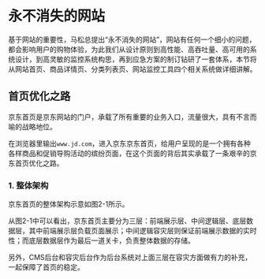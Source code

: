 # 永不消失的网站

基于网站的重要性，马松总提出“永不消失的网站”，网站有任何一个细小的问题，都会影响用户的购物体验，为此我们从设计原则到高性能、高吞吐量、高可用的系统设计，到高灵敏的监控系统构思，再到应急方案的制订钻研了一套体系，本节将从网站首页、商品详情页、分类列表页、网站监控工具四个相关系统做详细讲解。

## 首页优化之路

京东首页是京东网站的门户，承载了所有重要的业务入口，流量很大，具有不言而喻的战略地位。

在浏览器里输出`www.jd.com`，进入京东京东首页，给用户呈现的是一个拥有各种各样商品和促销导购活动的缤纷页面，在这个页面的背后其实承载了一条艰辛的京东首页优化之路。

### 1. 整体架构

京东首页的整体架构示意如图2-1所示。

从图2-1中可以看出，京东首页主要分为三层：前端展示层、中间逻辑层、底层数据层，其中前端展示层负载页面展示；中间逻辑容灾层则保证前端展示数据的实时性；而底层数据层作为最后一道关卡，负责整体数据的存储。

另外，CMS后台和容灾后台作为后台系统对上面三层在容灾方面做有力的补充，一起保障了首页的稳定。

